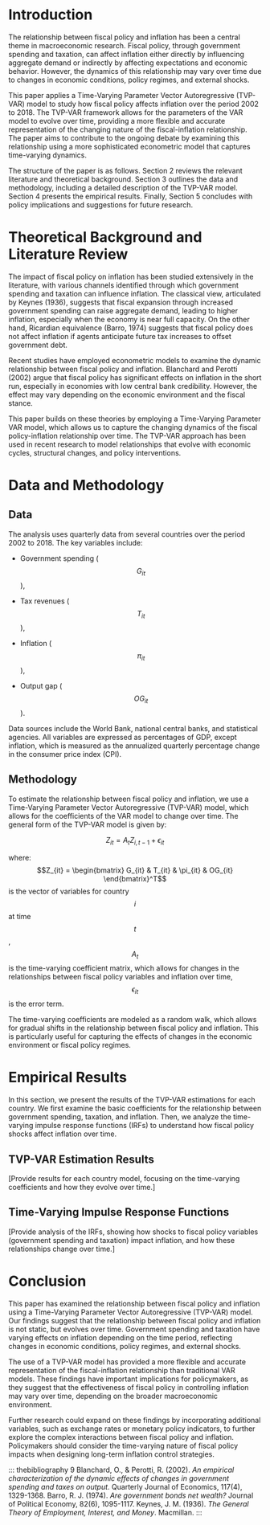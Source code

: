 # Introduction

The relationship between fiscal policy and inflation has been a central
theme in macroeconomic research. Fiscal policy, through government
spending and taxation, can affect inflation either directly by
influencing aggregate demand or indirectly by affecting expectations and
economic behavior. However, the dynamics of this relationship may vary
over time due to changes in economic conditions, policy regimes, and
external shocks.

This paper applies a Time-Varying Parameter Vector Autoregressive
(TVP-VAR) model to study how fiscal policy affects inflation over the
period 2002 to 2018. The TVP-VAR framework allows for the parameters of
the VAR model to evolve over time, providing a more flexible and
accurate representation of the changing nature of the fiscal-inflation
relationship. The paper aims to contribute to the ongoing debate by
examining this relationship using a more sophisticated econometric model
that captures time-varying dynamics.

The structure of the paper is as follows. Section 2 reviews the relevant
literature and theoretical background. Section 3 outlines the data and
methodology, including a detailed description of the TVP-VAR model.
Section 4 presents the empirical results. Finally, Section 5 concludes
with policy implications and suggestions for future research.

# Theoretical Background and Literature Review

The impact of fiscal policy on inflation has been studied extensively in
the literature, with various channels identified through which
government spending and taxation can influence inflation. The classical
view, articulated by Keynes (1936), suggests that fiscal expansion
through increased government spending can raise aggregate demand,
leading to higher inflation, especially when the economy is near full
capacity. On the other hand, Ricardian equivalence (Barro, 1974)
suggests that fiscal policy does not affect inflation if agents
anticipate future tax increases to offset government debt.

Recent studies have employed econometric models to examine the dynamic
relationship between fiscal policy and inflation. Blanchard and Perotti
(2002) argue that fiscal policy has significant effects on inflation in
the short run, especially in economies with low central bank
credibility. However, the effect may vary depending on the economic
environment and the fiscal stance.

This paper builds on these theories by employing a Time-Varying
Parameter VAR model, which allows us to capture the changing dynamics of
the fiscal policy-inflation relationship over time. The TVP-VAR approach
has been used in recent research to model relationships that evolve with
economic cycles, structural changes, and policy interventions.

# Data and Methodology

## Data

The analysis uses quarterly data from several countries over the period
2002 to 2018. The key variables include:

-   Government spending ( $$G_{it}$$ ),

-   Tax revenues ( $$T_{it}$$ ),

-   Inflation ( $$\pi_{it}$$ ),

-   Output gap ( $$OG_{it}$$ ).

Data sources include the World Bank, national central banks, and
statistical agencies. All variables are expressed as percentages of GDP,
except inflation, which is measured as the annualized quarterly
percentage change in the consumer price index (CPI).

## Methodology

To estimate the relationship between fiscal policy and inflation, we use
a Time-Varying Parameter Vector Autoregressive (TVP-VAR) model, which
allows for the coefficients of the VAR model to change over time. The
general form of the TVP-VAR model is given by:

$$Z_{it} = A_t Z_{i,t-1} + \epsilon_{it}$$

where: 
$$Z_{it} = \begin{bmatrix} G_{it} & T_{it} & \pi_{it} & OG_{it} \end{bmatrix}^T$$
is the vector of variables for country $$i$$ at time $$t$$, 
$$A_t$$ is the
time-varying coefficient matrix, which allows for changes in the
relationships between fiscal policy variables and inflation over time, 
$$\epsilon_{it}$$ is the error term.

The time-varying coefficients are modeled as a random walk, which allows
for gradual shifts in the relationship between fiscal policy and
inflation. This is particularly useful for capturing the effects of
changes in the economic environment or fiscal policy regimes.

# Empirical Results

In this section, we present the results of the TVP-VAR estimations for
each country. We first examine the basic coefficients for the
relationship between government spending, taxation, and inflation. Then,
we analyze the time-varying impulse response functions (IRFs) to
understand how fiscal policy shocks affect inflation over time.

## TVP-VAR Estimation Results

\[Provide results for each country model, focusing on the time-varying
coefficients and how they evolve over time.\]

## Time-Varying Impulse Response Functions

\[Provide analysis of the IRFs, showing how shocks to fiscal policy
variables (government spending and taxation) impact inflation, and how
these relationships change over time.\]

# Conclusion

This paper has examined the relationship between fiscal policy and
inflation using a Time-Varying Parameter Vector Autoregressive (TVP-VAR)
model. Our findings suggest that the relationship between fiscal policy
and inflation is not static, but evolves over time. Government spending
and taxation have varying effects on inflation depending on the time
period, reflecting changes in economic conditions, policy regimes, and
external shocks.

The use of a TVP-VAR model has provided a more flexible and accurate
representation of the fiscal-inflation relationship than traditional VAR
models. These findings have important implications for policymakers, as
they suggest that the effectiveness of fiscal policy in controlling
inflation may vary over time, depending on the broader macroeconomic
environment.

Further research could expand on these findings by incorporating
additional variables, such as exchange rates or monetary policy
indicators, to further explore the complex interactions between fiscal
policy and inflation. Policymakers should consider the time-varying
nature of fiscal policy impacts when designing long-term inflation
control strategies.

::: thebibliography
9 Blanchard, O., & Perotti, R. (2002). *An empirical characterization of
the dynamic effects of changes in government spending and taxes on
output*. Quarterly Journal of Economics, 117(4), 1329-1368. Barro, R. J.
(1974). *Are government bonds net wealth?* Journal of Political Economy,
82(6), 1095-1117. Keynes, J. M. (1936). *The General Theory of
Employment, Interest, and Money*. Macmillan.
:::

[^1]: LIREIMO
<script type="text/javascript" async
  src="https://cdnjs.cloudflare.com/ajax/libs/mathjax/2.7.7/MathJax.js?config=TeX-MML-AM_CHTML">
</script>

 
